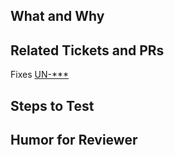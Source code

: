## What and Why


## Related Tickets and PRs

Fixes [UN-***](https://tabbedout.atlassian.net/browse/UN-***)

## Steps to Test


## Humor for Reviewer